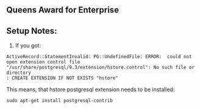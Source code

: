 Queens Award for Enterprise
---------------------------

## Setup Notes:

1) If you got:

```
ActiveRecord::StatementInvalid: PG::UndefinedFile: ERROR:  could not open extension control file "/usr/share/postgresql/9.3/extension/hstore.control": No such file or directory
: CREATE EXTENSION IF NOT EXISTS "hstore"

```

This means, that hstore postgresql extension needs to be installed:
```
sudo apt-get install postgresql-contrib
```


